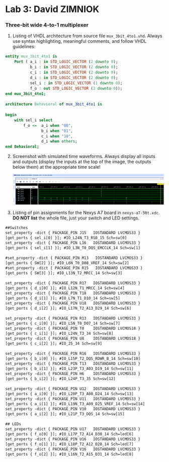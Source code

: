 # Lab 3: David ZIMNIOK

### Three-bit wide 4-to-1 multiplexer

1. Listing of VHDL architecture from source file `mux_3bit_4to1.vhd`. Always use syntax highlighting, meaningful comments, and follow VHDL guidelines:

```vhdl
entity mux_3bit_4to1 is
    Port ( a_i : in STD_LOGIC_VECTOR (2 downto 0);
           b_i : in STD_LOGIC_VECTOR (2 downto 0);
           c_i : in STD_LOGIC_VECTOR (2 downto 0);
           d_i : in STD_LOGIC_VECTOR (2 downto 0);
           sel_i : in STD_LOGIC_VECTOR (1 downto 0);
           f_o : out STD_LOGIC_VECTOR (2 downto 0));
end mux_3bit_4to1;

architecture Behavioral of mux_3bit_4to1 is

begin
    with sel_i select
        f_o <=  a_i when "00",
                b_i when "01",
                c_i when "10",
                d_i when others;
end Behavioral;
```

2. Screenshot with simulated time waveforms. Always display all inputs and outputs (display the inputs at the top of the image, the outputs below them) at the appropriate time scale!

   ![simulation of function](images/sim.png)

3. Listing of pin assignments for the Nexys A7 board in `nexys-a7-50t.xdc`. **DO NOT list** the whole file, just your switch and LED settings.

```shell
##Switches
set_property -dict { PACKAGE_PIN J15   IOSTANDARD LVCMOS33 } [get_ports { sel_i[0] }]; #IO_L24N_T3_RS0_15 Sch=sw[0]
set_property -dict { PACKAGE_PIN L16   IOSTANDARD LVCMOS33 } [get_ports { sel_i[1] }]; #IO_L3N_T0_DQS_EMCCLK_14 Sch=sw[1]

#set_property -dict { PACKAGE_PIN M13   IOSTANDARD LVCMOS33 } [get_ports { SW[2] }]; #IO_L6N_T0_D08_VREF_14 Sch=sw[2]
#set_property -dict { PACKAGE_PIN R15   IOSTANDARD LVCMOS33 } [get_ports { SW[3] }]; #IO_L13N_T2_MRCC_14 Sch=sw[3]

set_property -dict { PACKAGE_PIN R17   IOSTANDARD LVCMOS33 } [get_ports { d_i[0] }]; #IO_L12N_T1_MRCC_14 Sch=sw[4]
set_property -dict { PACKAGE_PIN T18   IOSTANDARD LVCMOS33 } [get_ports { d_i[1] }]; #IO_L7N_T1_D10_14 Sch=sw[5]
set_property -dict { PACKAGE_PIN U18   IOSTANDARD LVCMOS33 } [get_ports { d_i[2] }]; #IO_L17N_T2_A13_D29_14 Sch=sw[6]

set_property -dict { PACKAGE_PIN R13   IOSTANDARD LVCMOS33 } [get_ports { c_i[0] }]; #IO_L5N_T0_D07_14 Sch=sw[7]
set_property -dict { PACKAGE_PIN T8    IOSTANDARD LVCMOS18 } [get_ports { c_i[1] }]; #IO_L24N_T3_34 Sch=sw[8]
set_property -dict { PACKAGE_PIN U8    IOSTANDARD LVCMOS18 } [get_ports { c_i[2] }]; #IO_25_34 Sch=sw[9]

set_property -dict { PACKAGE_PIN R16   IOSTANDARD LVCMOS33 } [get_ports { b_i[0] }]; #IO_L15P_T2_DQS_RDWR_B_14 Sch=sw[10]
set_property -dict { PACKAGE_PIN T13   IOSTANDARD LVCMOS33 } [get_ports { b_i[1] }]; #IO_L23P_T3_A03_D19_14 Sch=sw[11]
set_property -dict { PACKAGE_PIN H6    IOSTANDARD LVCMOS33 } [get_ports { b_i[2] }]; #IO_L24P_T3_35 Sch=sw[12]

set_property -dict { PACKAGE_PIN U12   IOSTANDARD LVCMOS33 } [get_ports { a_i[0] }]; #IO_L20P_T3_A08_D24_14 Sch=sw[13]
set_property -dict { PACKAGE_PIN U11   IOSTANDARD LVCMOS33 } [get_ports { a_i[1] }]; #IO_L19N_T3_A09_D25_VREF_14 Sch=sw[14]
set_property -dict { PACKAGE_PIN V10   IOSTANDARD LVCMOS33 } [get_ports { a_i[2] }]; #IO_L21P_T3_DQS_14 Sch=sw[15]

## LEDs
set_property -dict { PACKAGE_PIN U17   IOSTANDARD LVCMOS33 } [get_ports { f_o[0] }]; #IO_L17P_T2_A14_D30_14 Sch=led[6]
set_property -dict { PACKAGE_PIN U16   IOSTANDARD LVCMOS33 } [get_ports { f_o[1] }]; #IO_L18P_T2_A12_D28_14 Sch=led[7]
set_property -dict { PACKAGE_PIN V16   IOSTANDARD LVCMOS33 } [get_ports { f_o[2] }]; #IO_L16N_T2_A15_D31_14 Sch=led[8]
```
